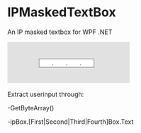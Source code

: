 # IPMaskedTextBox
An IP masked textbox for WPF .NET

![IP masked textbox gif](maskbox.gif)

Extract userinput through:

-GetByteArray()

-ipBox.[First|Second|Third|Fourth]Box.Text

